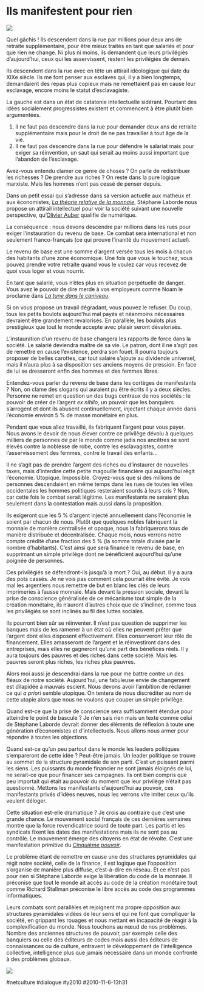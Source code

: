 # Ils manifestent pour rien

![](_i/TRM_v1_01.webp)

Quel gâchis ! Ils descendent dans la rue par millions pour deux ans de retraite supplémentaire, pour être mieux traités en tant que salariés et pour que rien ne change. Ni plus ni moins, ils demandent que leurs privilégiés d’aujourd’hui, ceux qui les asservissent, restent les privilégiés de demain.

Ils descendent dans la rue avec en tête un attirail idéologique qui date du XIXe siècle. Ils me font penser aux esclaves qui, il y a bien longtemps, demandaient des repas plus copieux mais ne remettaient pas en cause leur esclavage, encore moins le statut d’esclavagiste.

La gauche est dans un état de catatonie intellectuelle sidérant. Pourtant des idées socialement progressistes existent et commencent à être plutôt bien argumentées.

1. Il ne faut pas descendre dans la rue pour demander deux ans de retraite supplémentaire mais pour le droit de ne pas travailler à tout âge de la vie.
2. Il ne faut pas descendre dans la rue pour défendre le salariat mais pour exiger sa réinvention, un saut qui serait au moins aussi important que l’abandon de l’esclavage.

Avez-vous entendu clamer ce genre de choses ? On parle de redistribuer les richesses ? De prendre aux riches ? On reste dans la pure logique marxiste. Mais les hommes n’ont pas cessé de penser depuis.

Dans un petit essai qui s’adresse dans sa version actuelle aux matheux et aux économistes, [*La théorie relative de la monnaie*](http://www.creationmonetaire.info/2010/11/theorie-relative-de-la-monnaie-10.html), Stéphane Laborde nous propose un attirail intellectuel pour voir la société suivant une nouvelle perspective, qu’[Olivier Auber](http://perspective-numerique.net/) qualifie de numérique.

La conséquence : nous devons descendre par millions dans les rues pour exiger l’instauration du revenu de base. Ce combat sera international et non seulement franco-français (ce qui prouve l’inanité du mouvement actuel).

Le revenu de base est une somme d’argent versée tous les mois à chacun des habitants d’une zone économique. Une fois que vous le touchez, vous pouvez prendre votre retraite quand vous le voulez car vous recevez de quoi vous loger et vous nourrir.

En tant que salarié, vous n’êtes plus en situation perpétuelle de danger. Vous avez le pouvoir de dire merde à vos employeurs comme Noam le proclame dans *[La tune dans le caniveau](../../page/tune-caniveau)*.

Si on vous propose un travail dégradant, vous pouvez le refuser. Du coup, tous les petits boulots aujourd’hui mal payés et néanmoins nécessaires devraient être grandement revalorisés. En parallèle, les boulots plus prestigieux que tout le monde accepte avec plaisir seront dévalorisés.

L’instauration d’un revenu de base changera les rapports de force dans la société. Le salarié deviendra maître de sa vie. Le patron, dont il ne s’agit pas de remettre en cause l’existence, perdra son fouet. Il pourra toujours proposer de belles carottes, car tout salaire s’ajoute au dividende universel, mais il n’aura plus à sa disposition ses anciens moyens de pression. En face de lui se dresseront enfin des hommes et des femmes libres.

Entendez-vous parler du revenu de base dans les cortèges de manifestants ? Non, on clame des slogans qui auraient pu être écrits il y a deux siècles. Personne ne remet en question un des bugs centraux de nos sociétés : le pouvoir de créer de l’argent *ex nihilo*, un pouvoir que les banquiers s’arrogent et dont ils abusent continuellement, injectant chaque année dans l’économie environ 5 % de masse monétaire en plus.

Pendant que vous allez travaillé, ils fabriquent l’argent pour vous payer. Nous avons le devoir de nous élever contre ce privilège dévolu à quelques milliers de personnes de par le monde comme jadis nos ancêtres se sont élevés contre la noblesse de robe, contre les esclavagistes, contre l’asservissement des femmes, contre le travail des enfants…

Il ne s’agit pas de prendre l’argent des riches ou d’instaurer de nouvelles taxes, mais d’interdire cette petite magouille financière qui aujourd’hui régit l’économie. Utopique. Impossible. Croyez-vous que si des millions de personnes descendaient en même temps dans les rues de toutes les villes occidentales les hommes politiques resteraient sourds à leurs cris ? Non, car cette fois le combat serait légitime. Les manifestants ne seraient plus seulement dans la contestation mais aussi dans la proposition.

Ils exigeront que les 5 % d’argent injecté annuellement dans l’économie le soient par chacun de nous. Plutôt que quelques nobles fabriquent la monnaie de manière centralisée et opaque, nous la fabriquerons tous de manière distribuée et décentralisée. Chaque mois, nous verrons notre compte crédité d’une fraction des 5 % (la somme totale divisée par le nombre d’habitants). C’est ainsi que sera financé le revenu de base, en supprimant un simple privilège dont ne bénéficient aujourd’hui qu’une poignée de personnes.

Ces privilégiés se défendront-ils jusqu’à la mort ? Oui, au début. Il y a aura des pots cassés. Je ne vois pas comment cela pourrait être évité. Je vois mal les argentiers nous remettre de but en blanc les clés de leurs imprimeries à fausse monnaie. Mais devant la pression sociale, devant la prise de conscience généralisée de ce mécanisme tout simple de la création monétaire, ils n’auront d’autres choix que de s’incliner, comme tous les privilégiés se sont inclinés au fil des luttes sociales.

Ils pourront bien sûr se réinventer. Il n’est pas question de supprimer les banques mais de les ramener à un état où elles ne peuvent prêter que l’argent dont elles disposent effectivement. Elles conserveront leur rôle de financement. Elles amasseront de l’argent et le réinvestiront dans des entreprises, mais elles ne gagneront qu’une part des bénéfices réels. Il y aura toujours des pauvres et des riches dans cette société. Mais les pauvres seront plus riches, les riches plus pauvres.

Alors moi aussi je descendrai dans la rue pour me battre contre un des fléaux de notre société. Aujourd’hui, une fabuleuse envie de changement est dilapidée à mauvais escient. Nous devons avoir l’ambition de réclamer ce qui *a priori* semble utopique. On tentera de nous discréditer au nom de cette utopie alors que nous ne voulons que couper un simple privilège.

Quand est-ce que la prise de conscience sera suffisamment étendue pour atteindre le point de bascule ? Je n’en sais rien mais un texte comme celui de Stéphane Laborde devrait donner des éléments de réflexion à toute une génération d’économistes et d’intellectuels. Nous allons nous armer pour répondre à toutes les objections.

Quand est-ce qu’un peu partout dans le monde les leaders politiques s’empareront de cette idée ? Peut-être jamais. Un leader politique se trouve au sommet de la structure pyramidale de son parti. C’est un puissant parmi les siens. Les puissants du monde financier ne sont jamais éloignés de lui, ne serait-ce que pour financer ses campagnes. Ils ont bien compris que peu importait qui était au pouvoir du moment que leur privilège n’était pas questionné. Mettons les manifestants d’aujourd’hui au pouvoir, ces manifestants privés d’idées neuves, nous les verrons vite imiter ceux qu’ils veulent déloger.

Cette situation est-elle dramatique ? Je crois au contraire que c’est une grande chance. Le mouvement social français de ces dernières semaines montre que la force revendicatrice sourd de toute part. Les partis et les syndicats fixent les dates des manifestations mais ils ne sont pas au contrôle. Le mouvement émerge des citoyens en état de révolte. C’est une manifestation primitive du *[Cinquième pouvoir](../../page/le-cinquieme-pouvoir)*.

Le problème étant de remettre en cause une des structures pyramidales qui régit notre société, celle de la finance, il est logique que l’opposition s’organise de manière plus diffuse, c’est-à-dire en réseau. Et ce n’est pas pour rien si Stéphane Laborde exige la libération du code de la monnaie. Il préconise que tout le monde ait accès au code de la création monétaire tout comme Richard Stallman préconise le libre accès au code des programmes informatiques.

Leurs combats sont parallèles et rejoignent ma propre opposition aux structures pyramidales vidées de leur sens et qui ne font que compliquer la société, en grippant les rouages et nous mettant en incapacité de réagir à la complexification du monde. Nous touchons au nœud de nos problèmes. Nombre des anciennes structures de pouvoir, par exemple celle des banquiers ou celle des éditeurs de codes mais aussi des éditeurs de connaissances ou de culture, entravent le développement de l’intelligence collective, intelligence plus que jamais nécessaire dans un monde confronté à des problèmes globaux.

[![](_i/TRM_v1_01.webp)](http://www.creationmonetaire.info/2010/11/theorie-relative-de-la-monnaie-10.html)



#netculture #dialogue #y2010 #2010-11-6-13h31
